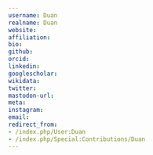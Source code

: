 ```yaml
---
username: Duan
realname: Duan
website: 
affiliation: 
bio: 
github: 
orcid: 
linkedin: 
googlescholar: 
wikidata: 
twitter: 
mastodon-url: 
meta:
instagram:
email:
redirect_from:
- /index.php/User:Duan
- /index.php/Special:Contributions/Duan
---
```

